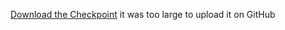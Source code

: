 [Download the Checkpoint](https://drive.google.com/file/d/1HcBn--P2e2B-gDi6zmIAfDZwzIM8lKnQ/view?usp=sharing) it was too large to upload it on GitHub
